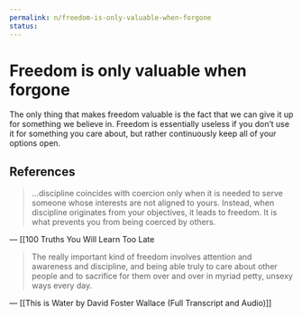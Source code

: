 ```yaml
---
permalink: n/freedom-is-only-valuable-when-forgone
status: 
---
```

# Freedom is only valuable when forgone

The only thing that makes freedom valuable is the fact that we can give it up for something we believe in. Freedom is essentially useless if you don’t use it for something you care about, but rather continuously keep all of your options open.

## References

> ...discipline coincides with coercion only when it is needed to serve someone whose interests are not aligned to yours. Instead, when discipline originates from your objectives, it leads to freedom. It is what prevents you from being coerced by others.

— [[100 Truths You Will Learn Too Late

> The really important kind of freedom involves attention and awareness and discipline, and being able truly to care about other people and to sacrifice for them over and over in myriad petty, unsexy ways every day.

— [[This is Water by David Foster Wallace (Full Transcript and Audio)]]
